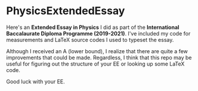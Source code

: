 # PhysicsExtendedEssay
Here's an **Extended Essay in Physics** I did as part of the **International Baccalaurate Diploma Programme (2019-2021)**. I've included my code for measurements 
and LaTeX source codes I used to typeset the essay. 

Although I received an A (lower bound), I realize that there are quite a few improvements that could be made. Regardless, I think that this repo may be useful for figuring out the structure of your EE or looking up some LaTeX code.

Good luck with your EE.

